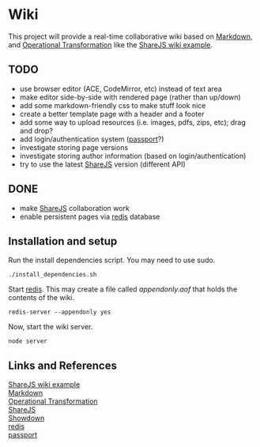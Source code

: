 # Wiki

This project will provide a real-time collaborative wiki based on [Markdown][],
and [Operational Transformation][] like the [ShareJS wiki example][].

## TODO

- use browser editor (ACE, CodeMirror, etc) instead of text area
- make editor side-by-side with rendered page (rather than up/down)
- add some markdown-friendly css to make stuff look nice
- create a better template page with a header and a footer
- add some way to upload resources (i.e. images, pdfs, zips, etc); drag and drop?
- add login/authentication system ([passport][]?)
- investigate storing page versions
- investigate storing author information (based on login/authentication)
- try to use the latest [ShareJS][] version (different API)

## DONE

- make [ShareJS][] collaboration work
- enable persistent pages via [redis][] database

## Installation and setup

Run the install dependencies script. You may need to use sudo.

    ./install_dependencies.sh

Start [redis][]. This may create a file called _appendonly.aof_ that holds the
contents of the wiki.

    redis-server --appendonly yes

Now, start the wiki server.

    node server

## Links and References

[ShareJS wiki example][]  
[Markdown][]  
[Operational Transformation][]  
[ShareJS][]  
[Showdown][]  
[redis][]  
[passport][]  

[ShareJS wiki example]: http://sharejs.org/wiki/Main
[Markdown]: http://daringfireball.net/projects/markdown/syntax
[Operational Transformation]: http://en.wikipedia.org/wiki/Operational_transformation
[ShareJS]: http://sharejs.org
[Showdown]: https://github.com/coreyti/showdown
[redis]: http://redis.io
[passport]: http://passportjs.org
